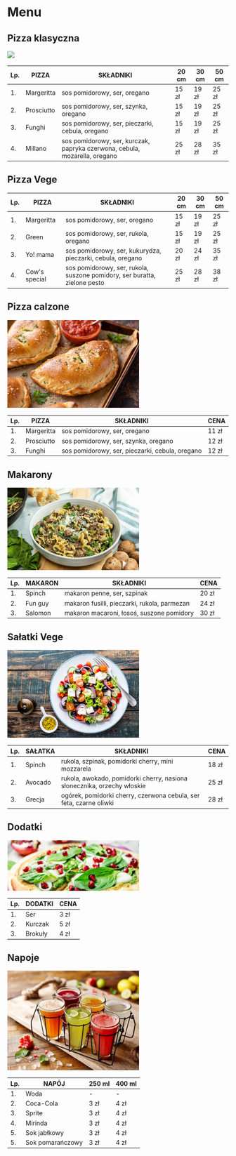 # **Menu**

## Pizza klasyczna

<img src="Katalog zdjec pizzeriaCDV/swiezo-upieczona-pizza-na-rustykalnym-drewnianym-stole-wygenerowana-przez-sztuczna-inteligencje.jpg" width="300">

| Lp. | PIZZA     | SKŁADNIKI                                                                  | 20 cm | 30 cm | 50 cm |
| --- | --------- | -------------------------------------------------------------------------- | ----- | ----- | ----- |
| 1.  | Margeritta | sos pomidorowy, ser, oregano                                               | 15 zł | 19 zł | 25 zł |
| 2.  | Prosciutto | sos pomidorowy, ser, szynka, oregano                                       | 15 zł | 19 zł | 25 zł |
| 3.  | Funghi     | sos pomidorowy, ser, pieczarki, cebula, oregano                            | 15 zł | 19 zł | 25 zł |
| 4.  | Millano    | sos pomidorowy, ser, kurczak, papryka czerwona, cebula, mozarella, oregano | 25 zł | 28 zł | 35 zł |

## Pizza Vege

| Lp. | PIZZA         | SKŁADNIKI                                                                  | 20 cm | 30 cm | 50 cm |
| --- | ------------- | -------------------------------------------------------------------------- | ----- | ----- | ----- |
| 1.  | Margeritta    | sos pomidorowy, ser, oregano                                               | 15 zł | 19 zł | 25 zł |
| 2.  | Green         | sos pomidorowy, ser, rukola, oregano                                       | 15 zł | 19 zł | 25 zł |
| 3.  | Yo! mama      | sos pomidorowy, ser, kukurydza, pieczarki, cebula, oregano                 | 20 zł | 24 zł | 35 zł |
| 4.  | Cow's special | sos pomidorowy, ser, rukola, suszone pomidory, ser buratta, zielone pesto  | 25 zł | 28 zł | 38 zł |

## Pizza calzone

<img src="Katalog zdjec pizzeriaCDV/calzone_thecozyapron_1.jpg" width="300">

| Lp. | PIZZA      | SKŁADNIKI                                       | CENA  |
| --- | ---------- | ------------------------------------------------| ----- |
| 1.  | Margeritta | sos pomidorowy, ser, oregano                    | 11 zł |
| 2.  | Prosciutto | sos pomidorowy, ser, szynka, oregano            | 12 zł |
| 3.  | Funghi     | sos pomidorowy, ser, pieczarki, cebula, oregano | 12 zł |

## Makarony

<img src="Katalog zdjec pizzeriaCDV/one-pot-cheesy-mushroom-spinach--ground-beef-pasta-detail-f51c2077.jpg" width="300">

| Lp. | MAKARON    | SKŁADNIKI                                      | CENA  |
| --- | ---------- | ---------------------------------------------- | ----- |
| 1.  | Spinch     | makaron penne, ser, szpinak                    | 20 zł |
| 2.  | Fun guy    | makaron fusilli, pieczarki, rukola, parmezan   | 24 zł |
| 3.  | Salomon    | makaron macaroni, łosoś, suszone pomidory      | 30 zł |

## Sałatki Vege

<img src="Katalog zdjec pizzeriaCDV/be602b1e019adfc1c4daf1e80c781b2c.jpg" width="300">

| Lp. | SAŁATKA    | SKŁADNIKI                                                               | CENA  |
| --- | ---------- | ----------------------------------------------------------------------- | ----- |
| 1.  | Spinch     | rukola, szpinak, pomidorki cherry, mini mozzarela                       | 18 zł |
| 2.  | Avocado    | rukola, awokado, pomidorki cherry, nasiona słonecznika, orzechy włoskie | 25 zł |
| 3.  | Grecja     | ogórek, pomidorki cherry, czerwona cebula, ser feta, czarne oliwki      | 28 zł |

## Dodatki
<img src="Katalog zdjec pizzeriaCDV/lettuce-on-a-pizza.jpg" width="300">

| Lp. | DODATKI    | CENA  |
| --- | ---------- | ----- |
| 1.  | Ser        | 3 zł  |
| 2.  | Kurczak    | 5 zł  |
| 3.  | Brokuły    | 4 zł  |

## Napoje
<img src="Katalog zdjec pizzeriaCDV/persian-drinks-750x567.jpg" width="300">

| Lp. | NAPÓJ            | 250 ml | 400 ml |
| --- | ---------------- | ------ | ------ |
| 1.  | Woda             | -      | -      |
| 2.  | Coca-Cola        | 3 zł   | 4 zł   |
| 3.  | Sprite           | 3 zł   | 4 zł   |
| 4.  | Mirinda          | 3 zł   | 4 zł   |
| 5.  | Sok jabłkowy     | 3 zł   | 4 zł   |
| 5.  | Sok pomarańczowy | 3 zł   | 4 zł   |
